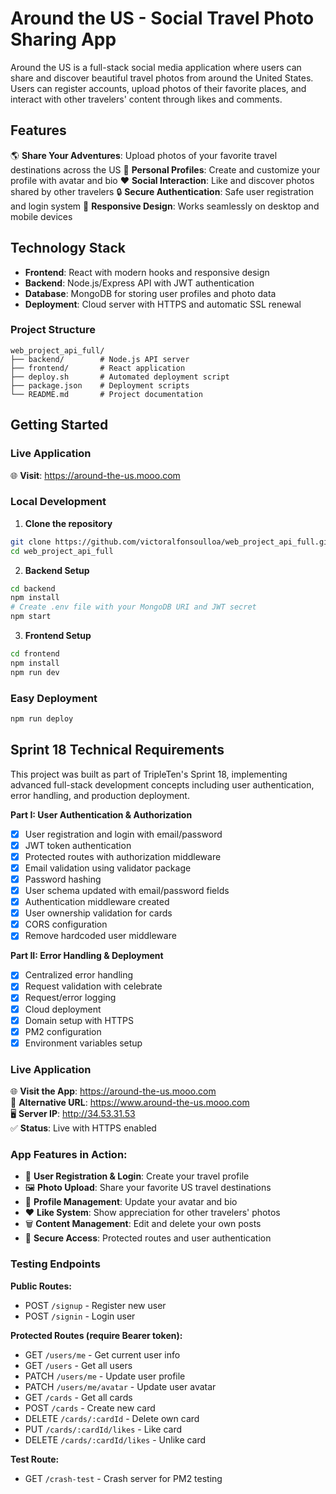 # Around the US - Social Travel Photo Sharing App

Around the US is a full-stack social media application where users can share and discover beautiful travel photos from around the United States. Users can register accounts, upload photos of their favorite places, and interact with other travelers' content through likes and comments.

## Features

🌎 **Share Your Adventures**: Upload photos of your favorite travel destinations across the US
👤 **Personal Profiles**: Create and customize your profile with avatar and bio
❤️ **Social Interaction**: Like and discover photos shared by other travelers
🔒 **Secure Authentication**: Safe user registration and login system
📱 **Responsive Design**: Works seamlessly on desktop and mobile devices

## Technology Stack

- **Frontend**: React with modern hooks and responsive design
- **Backend**: Node.js/Express API with JWT authentication
- **Database**: MongoDB for storing user profiles and photo data
- **Deployment**: Cloud server with HTTPS and automatic SSL renewal

### Project Structure

```
web_project_api_full/
├── backend/        # Node.js API server
├── frontend/       # React application
├── deploy.sh       # Automated deployment script
├── package.json    # Deployment scripts
└── README.md       # Project documentation
```

## Getting Started

### Live Application

🌐 **Visit**: https://around-the-us.mooo.com

### Local Development

1. **Clone the repository**

```bash
git clone https://github.com/victoralfonsoulloa/web_project_api_full.git
cd web_project_api_full
```

2. **Backend Setup**

```bash
cd backend
npm install
# Create .env file with your MongoDB URI and JWT secret
npm start
```

3. **Frontend Setup**

```bash
cd frontend
npm install
npm run dev
```

### Easy Deployment

```bash
npm run deploy
```

## Sprint 18 Technical Requirements

This project was built as part of TripleTen's Sprint 18, implementing advanced full-stack development concepts including user authentication, error handling, and production deployment.

**Part I: User Authentication & Authorization**

- [x] User registration and login with email/password
- [x] JWT token authentication
- [x] Protected routes with authorization middleware
- [x] Email validation using validator package
- [x] Password hashing
- [x] User schema updated with email/password fields
- [x] Authentication middleware created
- [x] User ownership validation for cards
- [x] CORS configuration
- [x] Remove hardcoded user middleware

**Part II: Error Handling & Deployment**

- [x] Centralized error handling
- [x] Request validation with celebrate
- [x] Request/error logging
- [x] Cloud deployment
- [x] Domain setup with HTTPS
- [x] PM2 configuration
- [x] Environment variables setup

### Live Application

🌐 **Visit the App**: https://around-the-us.mooo.com  
🔗 **Alternative URL**: https://www.around-the-us.mooo.com  
🖥️ **Server IP**: http://34.53.31.53  
✅ **Status**: Live with HTTPS enabled

### App Features in Action:

- 📝 **User Registration & Login**: Create your travel profile
- 🖼️ **Photo Upload**: Share your favorite US travel destinations
- 👤 **Profile Management**: Update your avatar and bio
- ❤️ **Like System**: Show appreciation for other travelers' photos
- 🗑️ **Content Management**: Edit and delete your own posts
- 🔐 **Secure Access**: Protected routes and user authentication

### Testing Endpoints

**Public Routes:**

- POST `/signup` - Register new user
- POST `/signin` - Login user

**Protected Routes (require Bearer token):**

- GET `/users/me` - Get current user info
- GET `/users` - Get all users
- PATCH `/users/me` - Update user profile
- PATCH `/users/me/avatar` - Update user avatar
- GET `/cards` - Get all cards
- POST `/cards` - Create new card
- DELETE `/cards/:cardId` - Delete own card
- PUT `/cards/:cardId/likes` - Like card
- DELETE `/cards/:cardId/likes` - Unlike card

**Test Route:**

- GET `/crash-test` - Crash server for PM2 testing
